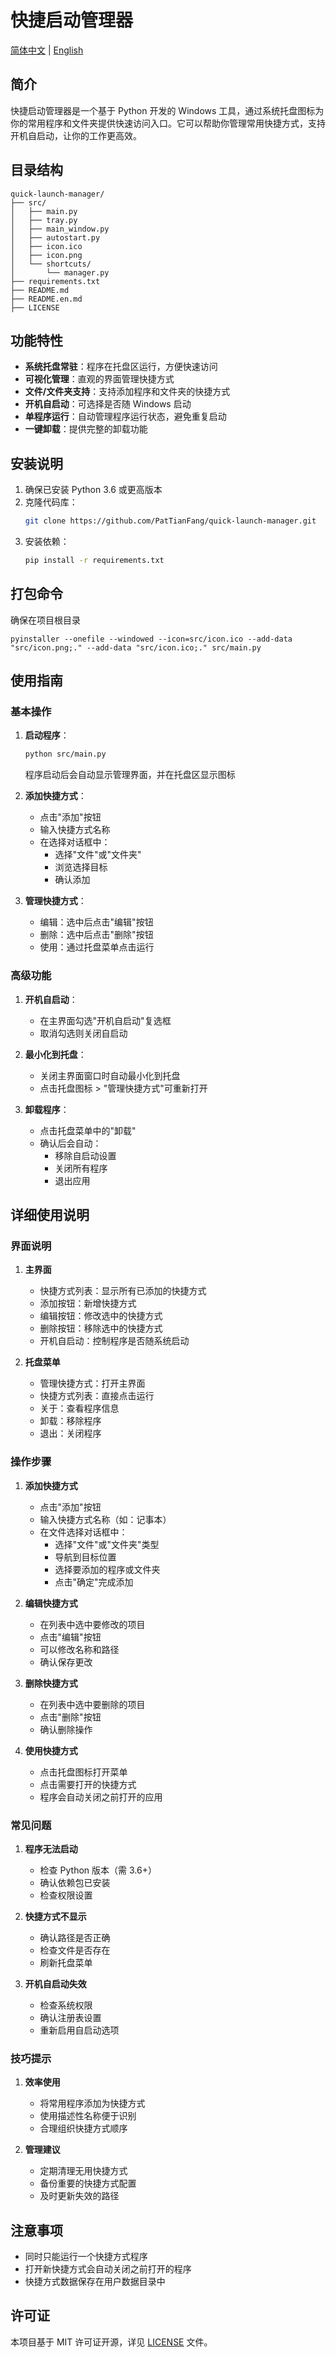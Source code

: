 # 快捷启动管理器

[简体中文](./README.md) | [English](./README.en.md)

## 简介

快捷启动管理器是一个基于 Python 开发的 Windows 工具，通过系统托盘图标为你的常用程序和文件夹提供快速访问入口。它可以帮助你管理常用快捷方式，支持开机自启动，让你的工作更高效。

## 目录结构

   ```
   quick-launch-manager/
   ├── src/
   │   ├── main.py
   │   ├── tray.py
   │   ├── main_window.py
   │   ├── autostart.py
   │   ├── icon.ico
   │   ├── icon.png
   │   └── shortcuts/
   │       └── manager.py
   ├── requirements.txt
   ├── README.md
   ├── README.en.md
   ├── LICENSE
   ```

## 功能特性

- **系统托盘常驻**：程序在托盘区运行，方便快速访问
- **可视化管理**：直观的界面管理快捷方式
- **文件/文件夹支持**：支持添加程序和文件夹的快捷方式
- **开机自启动**：可选择是否随 Windows 启动
- **单程序运行**：自动管理程序运行状态，避免重复启动
- **一键卸载**：提供完整的卸载功能

## 安装说明

1. 确保已安装 Python 3.6 或更高版本
2. 克隆代码库：
   ```bash
   git clone https://github.com/PatTianFang/quick-launch-manager.git
   ```
3. 安装依赖：
   ```bash
   pip install -r requirements.txt
   ```

## 打包命令

确保在项目根目录

   ```
   pyinstaller --onefile --windowed --icon=src/icon.ico --add-data "src/icon.png;." --add-data "src/icon.ico;." src/main.py
   ```

## 使用指南

### 基本操作

1. **启动程序**：
   ```bash
   python src/main.py
   ```
   程序启动后会自动显示管理界面，并在托盘区显示图标

2. **添加快捷方式**：
   - 点击"添加"按钮
   - 输入快捷方式名称
   - 在选择对话框中：
     * 选择"文件"或"文件夹"
     * 浏览选择目标
     * 确认添加

3. **管理快捷方式**：
   - 编辑：选中后点击"编辑"按钮
   - 删除：选中后点击"删除"按钮
   - 使用：通过托盘菜单点击运行

### 高级功能

1. **开机自启动**：
   - 在主界面勾选"开机自启动"复选框
   - 取消勾选则关闭自启动

2. **最小化到托盘**：
   - 关闭主界面窗口时自动最小化到托盘
   - 点击托盘图标 > "管理快捷方式"可重新打开

3. **卸载程序**：
   - 点击托盘菜单中的"卸载"
   - 确认后会自动：
     * 移除自启动设置
     * 关闭所有程序
     * 退出应用

## 详细使用说明

### 界面说明

1. **主界面**
   - 快捷方式列表：显示所有已添加的快捷方式
   - 添加按钮：新增快捷方式
   - 编辑按钮：修改选中的快捷方式
   - 删除按钮：移除选中的快捷方式
   - 开机自启动：控制程序是否随系统启动

2. **托盘菜单**
   - 管理快捷方式：打开主界面
   - 快捷方式列表：直接点击运行
   - 关于：查看程序信息
   - 卸载：移除程序
   - 退出：关闭程序

### 操作步骤

1. **添加快捷方式**
   - 点击"添加"按钮
   - 输入快捷方式名称（如：记事本）
   - 在文件选择对话框中：
     * 选择"文件"或"文件夹"类型
     * 导航到目标位置
     * 选择要添加的程序或文件夹
     * 点击"确定"完成添加

2. **编辑快捷方式**
   - 在列表中选中要修改的项目
   - 点击"编辑"按钮
   - 可以修改名称和路径
   - 确认保存更改

3. **删除快捷方式**
   - 在列表中选中要删除的项目
   - 点击"删除"按钮
   - 确认删除操作

4. **使用快捷方式**
   - 点击托盘图标打开菜单
   - 点击需要打开的快捷方式
   - 程序会自动关闭之前打开的应用

### 常见问题

1. **程序无法启动**
   - 检查 Python 版本（需 3.6+）
   - 确认依赖包已安装
   - 检查权限设置

2. **快捷方式不显示**
   - 确认路径是否正确
   - 检查文件是否存在
   - 刷新托盘菜单

3. **开机自启动失效**
   - 检查系统权限
   - 确认注册表设置
   - 重新启用自启动选项

### 技巧提示

1. **效率使用**
   - 将常用程序添加为快捷方式
   - 使用描述性名称便于识别
   - 合理组织快捷方式顺序

2. **管理建议**
   - 定期清理无用快捷方式
   - 备份重要的快捷方式配置
   - 及时更新失效的路径

## 注意事项

- 同时只能运行一个快捷方式程序
- 打开新快捷方式会自动关闭之前打开的程序
- 快捷方式数据保存在用户数据目录中

## 许可证

本项目基于 MIT 许可证开源，详见 [LICENSE](./LICENSE) 文件。